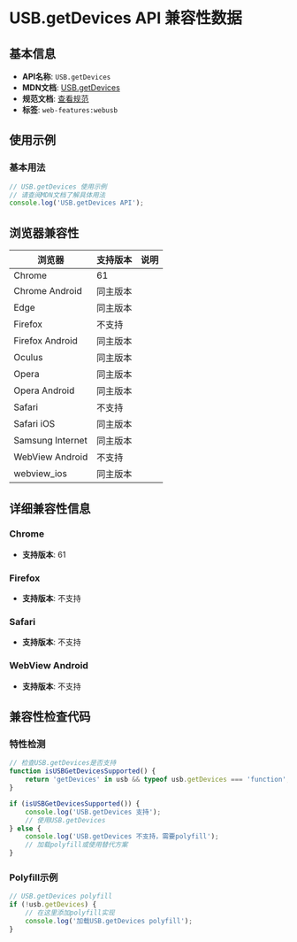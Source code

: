 # USB.getDevices API 兼容性数据

## 基本信息

- **API名称**: `USB.getDevices`
- **MDN文档**: [USB.getDevices](https://developer.mozilla.org/docs/Web/API/USB/getDevices)
- **规范文档**: [查看规范](https://wicg.github.io/webusb/#dom-usb-getdevices)
- **标签**: `web-features:webusb`

## 使用示例

### 基本用法

```javascript
// USB.getDevices 使用示例
// 请查阅MDN文档了解具体用法
console.log('USB.getDevices API');
```

## 浏览器兼容性

| 浏览器 | 支持版本 | 说明 |
|--------|----------|------|
| Chrome | 61 |  |
| Chrome Android | 同主版本 |  |
| Edge | 同主版本 |  |
| Firefox | 不支持 |  |
| Firefox Android | 同主版本 |  |
| Oculus | 同主版本 |  |
| Opera | 同主版本 |  |
| Opera Android | 同主版本 |  |
| Safari | 不支持 |  |
| Safari iOS | 同主版本 |  |
| Samsung Internet | 同主版本 |  |
| WebView Android | 不支持 |  |
| webview_ios | 同主版本 |  |

## 详细兼容性信息

### Chrome

- **支持版本**: 61

### Firefox

- **支持版本**: 不支持

### Safari

- **支持版本**: 不支持

### WebView Android

- **支持版本**: 不支持

## 兼容性检查代码

### 特性检测

```javascript
// 检查USB.getDevices是否支持
function isUSBGetDevicesSupported() {
    return 'getDevices' in usb && typeof usb.getDevices === 'function';
}

if (isUSBGetDevicesSupported()) {
    console.log('USB.getDevices 支持');
    // 使用USB.getDevices
} else {
    console.log('USB.getDevices 不支持，需要polyfill');
    // 加载polyfill或使用替代方案
}
```

### Polyfill示例

```javascript
// USB.getDevices polyfill
if (!usb.getDevices) {
    // 在这里添加polyfill实现
    console.log('加载USB.getDevices polyfill');
}
```


